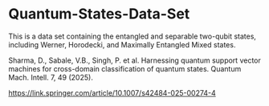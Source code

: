 # Quantum-States-Data-Set

This is a data set containing the entangled and separable two-qubit states, including Werner, Horodecki, and Maximally Entangled Mixed states.

Sharma, D., Sabale, V.B., Singh, P. et al. Harnessing quantum support vector machines for cross-domain classification of quantum states. Quantum Mach. Intell. 7, 49 (2025).

https://link.springer.com/article/10.1007/s42484-025-00274-4
